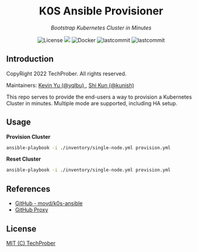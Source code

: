 <h1 align="center">K0S Ansible Provisioner</h1>
<p align="center">
    <em>Bootstrap Kubernetes Cluster in Minutes</em>
</p>

<p align="center">
    <img src="https://img.shields.io/github/license/TechProber/k0s-ansible-provisioner?color=critical" alt="License"/>
    <img src="https://hits.seeyoufarm.com/api/count/incr/badge.svg?url=https%3A%2F%2Fgithub.com%2FTechProber%2Fk0s-ansible-provisioner&count_bg=%237F3DC8&title_bg=%23555555&icon=kubernetes.svg&icon_color=%23E7E7E7&title=hits&edge_flat=false"/>
    <img src="https://custom-icon-badges.herokuapp.com/badge/kubernetes-v1.23.6+k0s.0-navy.svg?logo=kubernetes&logoColor=white" alt="Docker">
    <img src="https://img.shields.io/github/last-commit/TechProber/k0s-ansible-provisioner" alt="lastcommit"/>
    <img src="https://custom-icon-badges.herokuapp.com/github/last-commit/TechProber/k0s-ansible-provisioner?logo=history&logoColor=white" alt="lastcommit"/>
</p>

## Introduction

CopyRight 2022 TechProber. All rights reserved.

Maintainers: [ Kevin Yu (@yqlbu) ](https://github.com/yqlbu), [ Shi Kun (@kunish) ](https://github.com/kunish)

This repo serves to provide the end-users a way to provision a Kubernetes Cluster in minutes. Multiple mode are supported, including HA setup.

## Usage

**Provision Cluster**

```bash
ansible-playbook -i ./inventory/single-node.yml provision.yml

```

**Reset Cluster**

```bash
ansible-playbook -i ./inventory/single-node.yml provision.yml
```

## References

- [GitHub - movd/k0s-ansible](https://github.com/movd/k0s-ansible)
- [GitHub Proxy](https://ghproxy.com/)

## License

[MIT (C) TechProber](https://github.com/yqlbu/TechProber/k0s-ansible-provisioner/blob/master/LICENSE)
